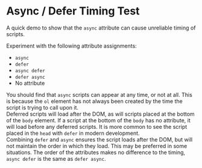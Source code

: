 # Async / Defer Timing Test

A quick demo to show that the `async` attribute can cause unreliable timing of
scripts.

Experiment with the following attribute assignments:

- `async`
- `defer`
- `async defer`
- `defer async`
- No attribute

You should find that `async` scripts can appear at any time, or not at all.
This is because the `ol` element has not always been created by the time the
script is trying to call upon it.   
Deferred scripts will load after the DOM, as will scripts placed at the bottom
of the `body` element. If a script at the bottom of the `body` has no
attribute, it will load before any deferred scripts. It is more common to see
the script placed in the `head` with `defer` in modern development.  
Combining `defer` and `async` ensures the script loads after the DOM, but will
not maintain the order in which they load. This may be preferred in some
situations. The order of the attributes makes no difference to the timing,
`async defer` is the same as `defer async`.
